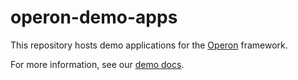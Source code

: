 # operon-demo-apps
This repository hosts demo applications for the [Operon](https://github.com/dbos-inc/dbos-sdk) framework.

For more information, see our [demo docs](https://docs.dbos.dev/tutorials/demo-apps).

